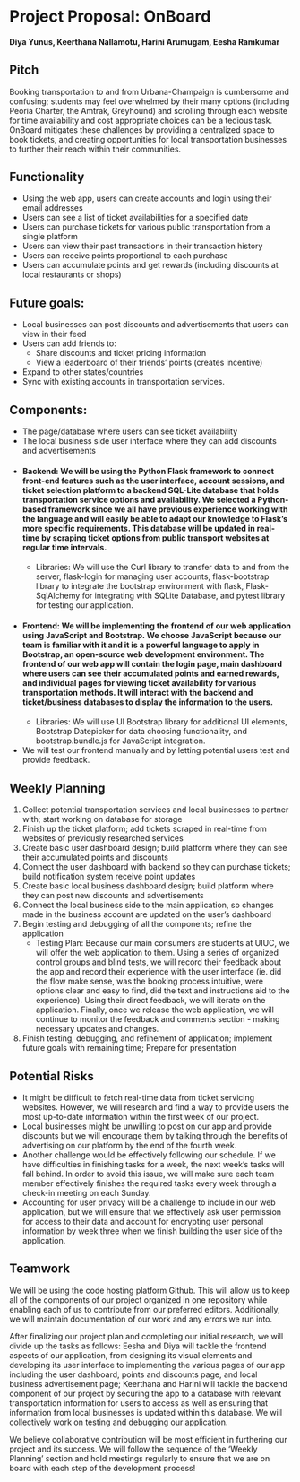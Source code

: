 
# Project Proposal: OnBoard
#### Diya Yunus, Keerthana Nallamotu, Harini Arumugam, Eesha Ramkumar 

## Pitch
Booking transportation to and from Urbana-Champaign is cumbersome and confusing; students may feel overwhelmed by their many options (including Peoria Charter, the Amtrak, Greyhound) and scrolling through each website for time availability and cost appropriate choices can be a tedious task. OnBoard mitigates these challenges by providing a centralized space to book tickets, and creating opportunities for local transportation businesses to further their reach within their communities. 

## Functionality
- Using the web app, users can create accounts and login using their email addresses 
- Users can see a list of ticket availabilities for a specified date
- Users can purchase tickets for various public transportation from a single platform
- Users can view their past transactions in their transaction history
- Users can receive points proportional to each purchase 
- Users can accumulate points and get rewards (including discounts at local restaurants or shops) 

## Future goals:
- Local businesses can post discounts and advertisements that users can view in their feed
- Users can add friends to:
    - Share discounts and ticket pricing information
    - View a leaderboard of their friends’ points (creates incentive) 
- Expand to other states/countries
- Sync with existing accounts in transportation services.

## Components:
 - The page/database where users can see ticket availability
 - The local business side user interface where they can add discounts and advertisements
 - #### Backend: We will be using the Python Flask framework to connect front-end features such as the user interface, account sessions, and ticket selection platform to a backend SQL-Lite database that holds transportation service options and availability. We selected a Python-based framework since we all have previous experience working with the language and will easily be able to adapt our knowledge to Flask’s more specific requirements. This database will be updated in real-time by scraping ticket options from public transport websites at regular time intervals. 
    - Libraries: We will use the Curl library to transfer data to and from the server, flask-login for managing user accounts, flask-bootstrap library to integrate the bootstrap environment with flask, Flask-SqlAlchemy for integrating with SQLite Database, and pytest library for testing our application.
 - #### Frontend: We will be implementing the frontend of our web application using JavaScript and Bootstrap. We choose JavaScript because our team is familiar with it and it is a powerful language to apply in Bootstrap, an open-source web development environment. The frontend of our web app will contain the login page, main dashboard where users can see their accumulated points and earned rewards, and individual pages for viewing ticket availability for various transportation methods. It will interact with the backend and ticket/business databases to display the information to the users. 
    - Libraries: We will use UI Bootstrap library for additional UI elements, Bootstrap Datepicker for data choosing functionality, and bootstrap.bundle.js for JavaScript integration.
 - We will test our frontend manually and by letting potential users test and provide feedback.



## Weekly Planning
1. Collect potential transportation services and local businesses to partner with; start working on database for storage
2. Finish up the ticket platform; add tickets scraped in real-time from websites of previously researched services 
3. Create basic user dashboard design; build platform where they can see their accumulated points and discounts
4. Connect the user dashboard with backend so they can purchase tickets; build notification system receive point updates
5. Create basic local business dashboard design; build platform where they can post new discounts and advertisements
6. Connect the local business side to the main application, so changes made in the business account are updated on the user’s dashboard
7. Begin testing and debugging of all the components; refine the application 
    - Testing Plan: Because our main consumers are students at UIUC, we will offer the web application to them. Using a series of organized control groups and blind tests, we will record their feedback about the app and record their experience with the user interface (ie. did the flow make sense, was the booking process intuitive, were options clear and easy to find, did the text and instructions aid to the experience). Using their direct feedback, we will iterate on the application. Finally, once we release the web application, we will continue to monitor the feedback and comments section - making necessary updates and changes. 
8. Finish testing, debugging, and refinement of application; implement future goals with remaining time; Prepare for presentation

## Potential Risks
- It might be difficult to fetch real-time data from ticket servicing websites. However, we will research and find a way to provide users the most up-to-date information within the first week of our project.
- Local businesses might be unwilling to post on our app and provide discounts but we will encourage them by talking through the benefits of advertising on our platform by the end of the fourth week.
- Another challenge would be effectively following our schedule. If we have difficulties in finishing tasks for a week, the next week’s tasks will fall behind.  In order to avoid this issue, we will make sure each team member effectively finishes the required tasks every week through a check-in meeting on each Sunday.
- Accounting for user privacy will be a challenge to include in our web application, but we will ensure that we effectively ask user permission for access to their data and account for encrypting user personal information by week three when we finish building the user side of the application.

## Teamwork
We will be using the code hosting platform Github. This will allow us to keep all of the components of our project organized in one repository while enabling each of us to contribute from our preferred editors. Additionally, we will maintain documentation of our work and any errors we run into.

After finalizing our project plan and completing our initial research, we will divide up the tasks as follows: Eesha and Diya will tackle the frontend aspects of our application, from designing its visual elements and developing its user interface to implementing the various pages of our app including the user dashboard, points and discounts page, and local business advertisement page; Keerthana and Harini will tackle the backend component of our project by securing the app to a database with relevant transportation information for users to access as well as ensuring that information from local businesses is updated within this database. We will collectively work on testing and debugging our application. 

We believe collaborative contribution will be most efficient in furthering our project and its success. We will follow the sequence of the ‘Weekly Planning’ section and hold meetings regularly to ensure that we are on board with each step of the development process!
